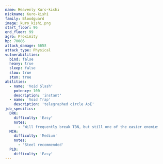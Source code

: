 ```yaml
---
name: Heavenly Kuro-kishi
nickname: Kuro-kishi
family: Bloodguard
image: kuro_kishi.png
start_floor: 96
end_floor: 99
agro: Proximity
hp: 70086
attack_damage: 6658
attack_type: Physical
vulnerabilities:
  bind: false
  heavy: true
  sleep: false
  slow: true
  stun: true
abilities:
  - name: 'Void Slash'
    potency: 100
    description: 'instant'
  - name: 'Void Trap'
    description: 'telegraphed circle AoE'
job_specifics:
  DRK:
    difficulty: 'Easy'
    notes:
      - 'Will frequently break TBN, but still one of the easier enemies to fight'
  MCH:
    difficulty: 'Medium'
    notes:
      - 'Steel recommended'
  PLD:
    difficulty: 'Easy'
---
```

